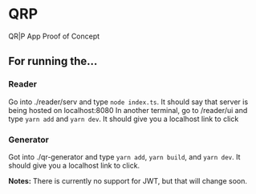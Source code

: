 # QRP
QR|P App Proof of Concept

## For running the...
### Reader
Go into ./reader/serv and type ```node index.ts```. It should say that server is being hosted on localhost:8080
In another terminal, go to /reader/ui and type ```yarn add``` and ```yarn dev```. It should give you a localhost link to click
### Generator
Got into ./qr-generator and type ```yarn add```, ```yarn build```, and ```yarn dev```. It should give you a localhost link to click.

**Notes:**
There is currently no support for JWT, but that will change soon.

